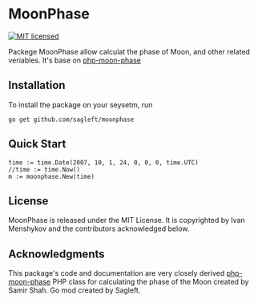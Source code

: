 # MoonPhase
[![MIT licensed](https://img.shields.io/badge/license-MIT-blue.svg)](https://raw.githubusercontent.com/janczer/MoonPhase/master/LICENSE)

Packege MoonPhase allow calculat the phase of Moon, and other related veriables. It's base on [php-moon-phase](https://github.com/solarissmoke/php-moon-phase)

## Installation

To install the package on your seysetm, run

```
go get github.com/sagleft/moonphase
```

## Quick Start

```
time := time.Date(2007, 10, 1, 24, 0, 0, 0, time.UTC)
//time := time.Now()
m := moonphase.New(time)
```

## License

MoonPhase is released under the MIT License. It is copyrighted by Ivan Menshykov and
the contributors acknowledged below.

## Acknowledgments

This package's code and documentation are very closely derived [php-moon-phase](https://github.com/solarissmoke/php-moon-phase)
PHP class for calculating the phase of the Moon created by Samir Shah.
Go mod created by Sagleft.
